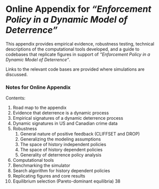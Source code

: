 # Online Appendix for *“Enforcement Policy in a Dynamic Model of Deterrence”*

This appendix provides empirical evidence, robustness testing, technical descriptions of the computational tools developed, and a guide to codebases that replicate figures in support of *”Enforcement Policy in a Dynamic Model of Deterrence”*. 

Links to the relevant code bases are provided where simulations are discussed.

### Notes for Online Appendix

Contents:

1. Road map to the appendix
2. Evidence that deterrence is a dynamic process
3. Empirical signatures of a dynamic deterrence process
4. Dynamic signatures in US and Canadian crime data
5. Robustness
    1. General nature of positive feedback (CLIFFSET and DROP)
    2. Generalizing the modeling assumptions
    3. The space of history independent policies
    4. The space of history dependent policies
    5. Generality of deterrence policy analysis
6. Computational tools
  1. Benchmarking the simulator
  2. Search algorithm for history dependent policies
7. Replicating figures and core results
8. Equilibrium selection (Pareto-dominant equilibria) 38

